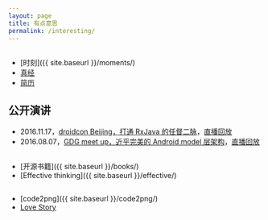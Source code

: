 ```yaml
---
layout: page
title: 有点意思
permalink: /interesting/
---
```


##

  * [时刻]({{ site.baseurl }}/moments/)
  * [真经](http://journey.piasy.com/)
  * [简历](http://resume.piasy.com/)

## 公开演讲

  * 2016.11.17，[droidcon Beijing，打通 RxJava 的任督二脉](/talks/RxJava-DroidCon-Beijing-Piasy)，[直播回放](/RxJava-droidcon-playback/)
  * 2016.08.07，[GDG meet up，近乎完美的 Android model 层架构](/talks/Perfect-Android-Model-Layer-GDG-Meetup-Piasy)，[直播回放](/GDG-meetup-playback/)

##

  * [开源书籍]({{ site.baseurl }}/books/)
  * [Effective thinking]({{ site.baseurl }}/effective/)

##

  * [code2png]({{ site.baseurl }}/code2png/)
  * [Love Story](http://love.piasy.com/)
